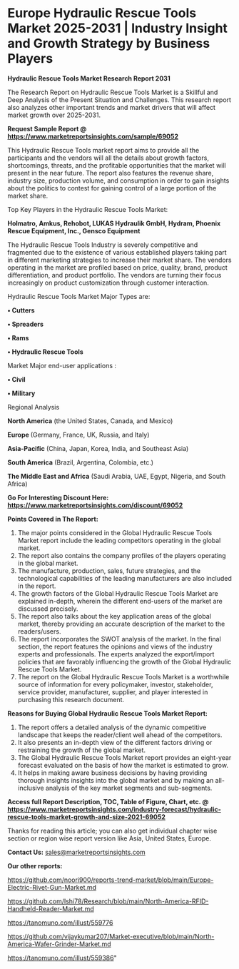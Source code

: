 # Europe Hydraulic Rescue Tools Market 2025-2031 | Industry Insight and Growth Strategy by Business Players

<strong>Hydraulic Rescue Tools Market Research Report 2031</strong>

The Research Report on Hydraulic Rescue Tools Market is a Skillful and Deep Analysis of the Present Situation and Challenges. This research report also analyzes other important trends and market drivers that will affect market growth over 2025-2031.

<strong>Request Sample Report @ <a href=https://www.marketreportsinsights.com/sample/69052>https://www.marketreportsinsights.com/sample/69052</a></strong>

This Hydraulic Rescue Tools market report aims to provide all the participants and the vendors will all the details about growth factors, shortcomings, threats, and the profitable opportunities that the market will present in the near future. The report also features the revenue share, industry size, production volume, and consumption in order to gain insights about the politics to contest for gaining control of a large portion of the market share.

Top Key Players in the Hydraulic Rescue Tools Market:

<strong>Holmatro, Amkus, Rehobot, LUKAS Hydraulik GmbH, Hydram, Phoenix Rescue Equipment, Inc., Gensco Equipment</strong>

The Hydraulic Rescue Tools Industry is severely competitive and fragmented due to the existence of various established players taking part in different marketing strategies to increase their market share. The vendors operating in the market are profiled based on price, quality, brand, product differentiation, and product portfolio. The vendors are turning their focus increasingly on product customization through customer interaction.

Hydraulic Rescue Tools Market Major Types are:

<strong>• Cutters

• Spreaders

• Rams

• Hydraulic Rescue Tools</strong>

Market Major end-user applications :

<strong>• Civil

• Military</strong>

Regional Analysis

</u><strong><b>North America</b></strong> (the United States, Canada, and Mexico)

<strong><b>Europe </b></strong>(Germany, France, UK, Russia, and Italy)

<strong><b>Asia-Pacific</b></strong> (China, Japan, Korea, India, and Southeast Asia)

<strong><b>South America</b></strong> (Brazil, Argentina, Colombia, etc.)

<strong><b>The Middle East and Africa</b></strong> (Saudi Arabia, UAE, Egypt, Nigeria, and South Africa)

<strong>Go For Interesting Discount Here: <a href=https://www.marketreportsinsights.com/discount/69052>https://www.marketreportsinsights.com/discount/69052</a></strong>

<strong>Points Covered in The Report:</strong>
<ol>
  <li>The major points considered in the Global Hydraulic Rescue Tools Market report include the leading competitors operating in the global market.</li>
  <li>The report also contains the company profiles of the players operating in the global market.</li>
  <li>The manufacture, production, sales, future strategies, and the technological capabilities of the leading manufacturers are also included in the report.</li>
  <li>The growth factors of the Global Hydraulic Rescue Tools Market are explained in-depth, wherein the different end-users of the market are discussed precisely.</li>
  <li>The report also talks about the key application areas of the global market, thereby providing an accurate description of the market to the readers/users.</li>
  <li>The report incorporates the SWOT analysis of the market. In the final section, the report features the opinions and views of the industry experts and professionals. The experts analyzed the export/import policies that are favorably influencing the growth of the Global Hydraulic Rescue Tools Market.</li>
  <li>The report on the Global Hydraulic Rescue Tools Market is a worthwhile source of information for every policymaker, investor, stakeholder, service provider, manufacturer, supplier, and player interested in purchasing this research document.</li>
</ol>
<strong>Reasons for Buying Global Hydraulic Rescue Tools Market Report:</strong>

<ol>
  <li>The report offers a detailed analysis of the dynamic competitive landscape that keeps the reader/client well ahead of the competitors.</li>
  <li>It also presents an in-depth view of the different factors driving or restraining the growth of the global market.</li>
  <li>The Global Hydraulic Rescue Tools Market report provides an eight-year forecast evaluated on the basis of how the market is estimated to grow.</li>
  <li>It helps in making aware business decisions by having providing thorough insights insights into the global market and by making an all-inclusive analysis of the key market segments and sub-segments.</li>
</ol>
<strong>Access full Report Description, TOC, Table of Figure, Chart, etc. @ <a href=https://www.marketreportsinsights.com/industry-forecast/hydraulic-rescue-tools-market-growth-and-size-2021-69052>https://www.marketreportsinsights.com/industry-forecast/hydraulic-rescue-tools-market-growth-and-size-2021-69052</a></strong>


Thanks for reading this article; you can also get individual chapter wise section or region wise report version like Asia, United States, Europe.

<strong>Contact Us:</strong>
sales@marketreportsinsights.com

<strong>Our other reports:</strong>

<a href=https://github.com/noori900/reports-trend-market/blob/main/Europe-Electric-Rivet-Gun-Market.md>https://github.com/noori900/reports-trend-market/blob/main/Europe-Electric-Rivet-Gun-Market.md</a>

<a href=https://github.com/Ishi78/Research/blob/main/North-America-RFID-Handheld-Reader-Market.md>https://github.com/Ishi78/Research/blob/main/North-America-RFID-Handheld-Reader-Market.md</a>

<a href=https://tanomuno.com/illust/559776>https://tanomuno.com/illust/559776</a>

<a href=https://github.com/vijaykumar207/Market-executive/blob/main/North-America-Wafer-Grinder-Market.md>https://github.com/vijaykumar207/Market-executive/blob/main/North-America-Wafer-Grinder-Market.md</a>

<a href=https://tanomuno.com/illust/559386>https://tanomuno.com/illust/559386</a>"
